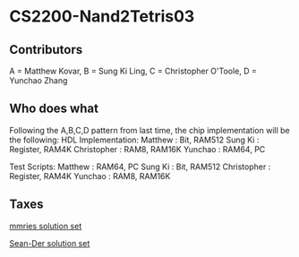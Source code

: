 # CS2200-Nand2Tetris03
## Contributors
A = Matthew Kovar,
B = Sung Ki Ling,
C = Christopher O'Toole,
D = Yunchao Zhang

## Who does what
Following the A,B,C,D pattern from last time, the chip implementation will be the following:
HDL Implementation:
Matthew : Bit, RAM512
Sung Ki : Register, RAM4K
Christopher	: RAM8, RAM16K
Yunchao : RAM64, PC

Test Scripts:
Matthew : RAM64, PC
Sung Ki : Bit, RAM512
Christopher	: Register, RAM4K
Yunchao : RAM8, RAM16K

## Taxes
[mmries solution set](https://github.com/mmmries/nand2tetris)

[Sean-Der solution set](https://github.com/Sean-Der/nand2tetris)
